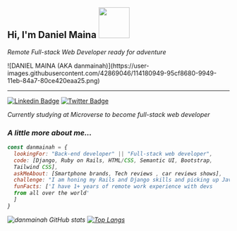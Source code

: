 
<h2> Hi, I'm Daniel Maina <img src="https://media.giphy.com/media/26Fxy3Iz1ari8oytO/giphy.gif" width="70"></h2>
<p><em>Remote Full-stack Web Developer ready for adventure</em></p>
![DANIEL MAINA (AKA danmainah)](https://user-images.githubusercontent.com/42869046/114180949-95cf8680-9949-11eb-84a7-80ce420eaa25.png)

---
[![Linkedin Badge](https://img.shields.io/badge/-Daniel%20Maina-blue?style=flat-square&logo=Linkedin&logoColor=white&link=https://www.linkedin.com/in/ellievillalejos/)](www.linkedin.com/in/daniel-maina-315a38191)
[![Twitter Badge](https://img.shields.io/badge/-@danmainah_-1ca0f1?style=flat-square&labelColor=1ca0f1&logo=twitter&logoColor=white&link=https://twitter.com/miss_elliev)](https://twitter.com/danmainah)

<p><em>Currently studying at Microverse to become full-stack web developer</p>

###  A little more about me...  

```javascript
const danmainah = {
  lookingFor: "Back-end developer" || "Full-stack web developer",
  code: [Django, Ruby on Rails, HTML/CSS, Semantic UI, Bootstrap, 
  Tailwind CSS],
  askMeAbout: [Smartphone brands, Tech reviews , car reviews shows],
  challenge: "I am honing my Rails and Django skills and picking up Javascript and React",
  funFacts: ['I have 1+ years of remote work experience with devs 
  from all over the world' 
  ]
}
```
![danmainah GitHub stats](https://github-readme-stats.vercel.app/api?username=danmainah&show_icons=true&theme=radical)
[![Top Langs](https://github-readme-stats.vercel.app/api/top-langs/?username=danmainah&theme=radical)](https://github.com/danmainah/github-readme-stats)
